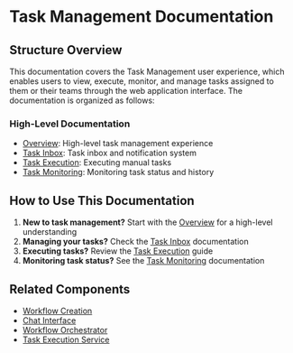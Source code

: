 # Task Management Documentation

## Structure Overview

This documentation covers the Task Management user experience, which enables users to view, execute, monitor, and manage tasks assigned to them or their teams through the web application interface. The documentation is organized as follows:

### High-Level Documentation

* [Overview](./overview.md): High-level task management experience
* [Task Inbox](./task_inbox.md): Task inbox and notification system
* [Task Execution](./task_execution.md): Executing manual tasks
* [Task Monitoring](./task_monitoring.md): Monitoring task status and history

## How to Use This Documentation



1. **New to task management?** Start with the [Overview](./overview.md) for a high-level understanding
2. **Managing your tasks?** Check the [Task Inbox](./task_inbox.md) documentation
3. **Executing tasks?** Review the [Task Execution](./task_execution.md) guide
4. **Monitoring task status?** See the [Task Monitoring](./task_monitoring.md) documentation

## Related Components

* [Workflow Creation](../workflow_creation/overview.md)
* [Chat Interface](../chat_interface/overview.md)
* [Workflow Orchestrator](../../workflow_orchestrator_service/overview.md)
* [Task Execution Service](../../task_execution_service/README.md)


